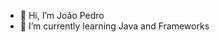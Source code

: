 - 👋 Hi, I’m João Pedro
- 🌱 I’m currently learning Java and Frameworks

<!---
Pedromontesi/Pedromontesi is a ✨ special ✨ repository because its `README.md` (this file) appears on your GitHub profile.
You can click the Preview link to take a look at your changes.
--->
